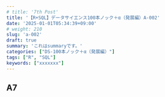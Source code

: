 ```yaml
---
# title: '7th Post'
title: '【R+SQL】データサイエンス100本ノック＋α（発展編）A-002'
date: '2025-01-01T05:34:39+09:00'
# weight: 210
slug: 'a-002'
draft: true
summary: 'これはsummaryです。'
categories: ["DS-100本ノック＋α（発展編）"]
tags: ["R", "SQL"]
keywords: ["xxxxxxx"]
---
```


## A7

